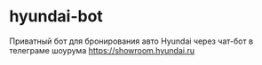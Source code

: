 # hyundai-bot
Приватный бот для бронирования авто Hyundai через чат-бот в телеграме шоурума https://showroom.hyundai.ru


